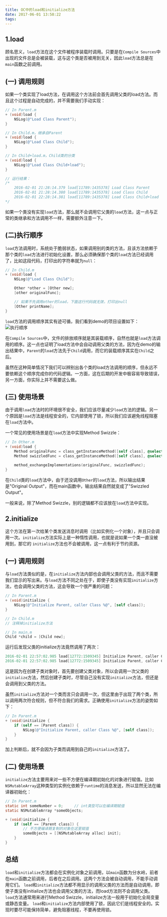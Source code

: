 ```yaml
---
title: OC中的load和initialize方法
date: 2017-06-01 13:58:22
tags:
---
```

## 1.load
顾名思义，`load`方法在这个文件被程序装载时调用。只要是在`Compile Sources`中出现的文件总是会被装载，这与这个类是否被用到无关，因此`load`方法总是在`main`函数之前调用。

##  (一) 调用规则
如果一个类实现了load方法，在调用这个方法前会首先调用父类的load方法。而且这个过程是自动完成的，并不需要我们手动实现：

```objectivec
// In Parent.m
+ (void)load {
    NSLog(@"Load Class Parent");
}

// In Child.m，继承自Parent
+ (void)load {
    NSLog(@"Load Class Child");
}

// In Child+load.m，Child类的分类
+ (void)load {
    NSLog(@"Load Class Child+load");
}

// 运行结果：
/*
    2016-02-01 21:28:14.379 load[11789:1435378] Load Class Parent
    2016-02-01 21:28:14.380 load[11789:1435378] Load Class Child
    2016-02-01 22:28:14.381 load[11789:1435378] Load Class Child+load
*/
```

如果一个类没有实现`load`方法，那么就不会调用它父类的`load`方法，这一点与正常的类继承和方法调用不一样，需要额外注意一下。

##  (二)执行顺序
`load`方法调用时，系统处于脆弱状态，如果调用别的类的方法，且该方法依赖于那个类的`load`方法进行初始化设置，那么必须确保那个类的`load`方法已经调用了，比如这段代码，打印出的字符串就为`null`：

```objectivec
// In Child.m
+ (void)load {
    NSLog(@"Load Class Child");

    Other *other = [Other new];
    [other originalFunc];

    // 如果不先调用other的load，下面这行代码就无效，打印出null
    [Other printName];
}

```

`load`方法的调用顺序其实有迹可循，我们看到demo的项目设置如下：
![执行顺序](http://oqepgj2jp.bkt.clouddn.com/load%E5%92%8Cinitialize1.jpg)

在`Compile Sources`中，文件的排放顺序就是其装载顺序，自然也就是`load`方法调用的顺序。这一点也证明了load方法中会自动调用父类的方法，因为在demo的输出结果中，`Parent`的`load`方法先于`Child`调用，而它的装载顺序其实在`Child`之后。

虽然在这种简单情况下我们可以辨别出各个类的load方法调用的顺序，但永远不要依赖这个顺序完成你的代码逻辑。一方面，这在后期的开发中极容易导致错误，另一方面，你实际上并不需要这么做。


##  (三) 使用场景
由于调用`load`方法时的环境很不安全，我们应该尽量减少`load`方法的逻辑。另一个原因是`load`方法是线程安全的，它内部使用了锁，所以我们应该避免线程阻塞在`load`方法中。

一个常见的使用场景是在`load`方法中实现Method Swizzle：

```objectivec
// In Other.m
+ (void)load {
    Method originalFunc = class_getInstanceMethod([self class], @selector(originalFunc));
    Method swizzledFunc = class_getInstanceMethod([self class], @selector(swizzledFunc));

    method_exchangeImplementations(originalFunc, swizzledFunc);
}
```
在`Child`类的`load`方法中，由于还没调用`Other`的`load`方法，所以输出结果是"Original Output"，而在main函数中，输出结果自然就变成了"Swizzled Output"。

一般来说，除了Method Swizzle，别的逻辑都不应该放在`load`方法中实现。

## 2.initialize

这个方法在第一次给某个类发送消息时调用（比如实例化一个对象），并且只会调用一次。`initialize`方法实际上是一种惰性调用，也就是说如果一个类一直没被用到，那它的 `initialize`方法也不会被调用，这一点有利于节约资源。


##  (一) 调用规则

与`load`方法类似的是，在`initialize`方法内部也会调用父类的方法，而且不需要我们显示的写出来。与`load`方法不同之处在于，即使子类没有实现`initialize`方法，也会调用父类的方法，这会导致一个很严重的问题：

```objectivec
// In Parent.m
+ (void)initialize {
    NSLog(@"Initialize Parent, caller Class %@", [self class]);
}

// In Child.m
// 注释掉initialize方法

// In main.m
Child *child = [Child new];
```

运行后发现父类的initialize方法竟然调用了两次：

```objectivec
2016-02-01 22:57:02.985 load[12772:1509345] Initialize Parent, caller Class Parent
2016-02-01 22:57:02.985 load[12772:1509345] Initialize Parent, caller Class Child
```

这是因为在创建子类对象时，首先要创建父类对象，所以会调用一次父类的`initialize`方法，然后创建子类时，尽管自己没有实现`initialize`方法，但还是会调用到父类的方法。

虽然`initialize`方法对一个类而言只会调用一次，但这里由于出现了两个类，所以调用两次符合规则，但不符合我们的需求。正确使用`initialize`方法的姿势如下：

```objectivec
// In Parent.m
+ (void)initialize {
    if (self == [Parent class]) {
        NSLog(@"Initialize Parent, caller Class %@", [self class]);
    }
}
```

加上判断后，就不会因为子类而调用到自己的`initialize`方法了。

##  (二) 使用场景

`initialize`方法主要用来对一些不方便在编译期初始化的对象进行赋值。比如`NSMutableArray`这种类型的实例化依赖于`runtime`的消息发送，所以显然无法在编译器初始化：

```objectivec
// In Parent.m
static int someNumber = 0;     // int类型可以在编译期赋值
static NSMutableArray *someObjects;

+ (void)initialize {
    if (self == [Parent class]) {
        // 不方便编译期复制的对象在这里赋值
        someObjects = [[NSMutableArray alloc] init];
    }
}
```

## 总结

`load`和`initialize`方法都会在实例化对象之前调用，以`main`函数为分水岭，前者在`main`函数之前调用，后者在之后调用。这两个方法会被自动调用，不能手动调用它们。
`load`和`initialize`方法都不用显示的调用父类的方法而是自动调用，即使子类没有initialize方法也会调用父类的方法，而load方法则不会调用父类。
`load`方法通常用来进行Method Swizzle，initialize方法一般用于初始化全局变量或静态变量。
`load`和`initialize`方法内部使用了锁，因此它们是线程安全的。实现时要尽可能保持简单，避免阻塞线程，不要再使用锁。

